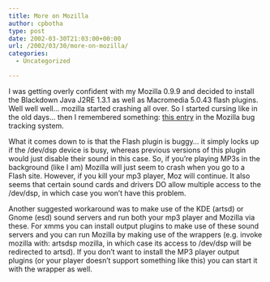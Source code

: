 ```yaml
---
title: More on Mozilla
author: cpbotha
type: post
date: 2002-03-30T21:03:00+00:00
url: /2002/03/30/more-on-mozilla/
categories:
  - Uncategorized

---
```

I was getting overly confident with my Mozilla 0.9.9 and decided to install the Blackdown Java J2RE 1.3.1 as well as Macromedia 5.0.43 flash plugins. Well well well&#8230; mozilla started crashing all over. So I started cursing like in the old days&#8230; then I remembered something: [this entry][1] in the Mozilla bug tracking system.

What it comes down to is that the Flash plugin is buggy&#8230; it simply locks up if the /dev/dsp device is busy, whereas previous versions of this plugin would just disable their sound in this case. So, if you&#8217;re playing MP3s in the background (like I am) Mozilla will just seem to crash when you go to a Flash site. However, if you kill your mp3 player, Moz will continue. It also seems that certain sound cards and drivers DO allow multiple access to the /dev/dsp, in which case you won&#8217;t have this problem.

Another suggested workaround was to make use of the KDE (artsd) or Gnome (esd) sound servers and run both your mp3 player and Mozilla via these. For xmms you can install output plugins to make use of these sound servers and you can run Mozilla by making use of the wrappers (e.g. invoke mozilla with: artsdsp mozilla, in which case its access to /dev/dsp will be redirected to artsd). If you don&#8217;t want to install the MP3 player output plugins (or your player doesn&#8217;t support something like this) you can start it with the wrapper as well.

 [1]: http://bugzilla.mozilla.org/show_bug.cgi?id=58339